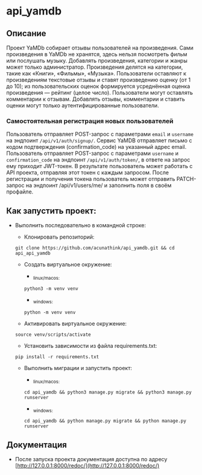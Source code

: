 # api_yamdb


## Описание
Проект YaMDb собирает отзывы пользователей на произведения.
Сами произведения в YaMDb не хранятся, здесь нельзя посмотреть фильм или послушать музыку.
Добавлять произведения, категории и жанры может только администратор.
Произведения делятся на категории, такие как «Книги», «Фильмы», «Музыка».
Пользователи оставляют к произведениям текстовые отзывы и ставят произведению оценку (от 1 до 10);
из пользовательских оценок формируется усреднённая оценка произведения — рейтинг (целое число).
Пользователи могут оставлять комментарии к отзывам.
Добавлять отзывы, комментарии и ставить оценки могут только аутентифицированные пользователи.

### Самостоятельная регистрация новых пользователей
Пользователь отправляет POST-запрос с параметрами `email` и `username` на эндпоинт `/api/v1/auth/signup/`.
Сервис YaMDB отправляет письмо с кодом подтверждения (confirmation_code) на указанный адрес email.
Пользователь отправляет POST-запрос с параметрами `username` и `confirmation_code` на эндпоинт `/api/v1/auth/token/`, в ответе на запрос ему приходит JWT-токен.
В результате пользователь может работать с API проекта, отправляя этот токен с каждым запросом.
После регистрации и получения токена пользователь может отправить PATCH-запрос на эндпоинт /api/v1/users/me/ и заполнить поля в своём профайле.


## Как запустить проект:

* Выполнить последовательно в командной строке:
  - Клонировать репозиторий:
  ```
  git clone https://github.com/acunathink/api_yamdb.git && cd api_api_yamdb
  ```

  - Cоздать виртуальное окружение:
    * <sub>linux/macos:</sub>
    ```
    python3 -m venv venv
    ```
    * <sub>windows:</sub>
    ```
    python -m venv venv
    ```

  - Aктивировать виртуальное окружение:
  ```
  source venv/scripts/activate
  ```

  - Установить зависимости из файла requirements.txt:
  ```
  pip install -r requirements.txt
  ```

  - Выполнить миграции и запустить проект:
    - <sub>linux/macos:</sub>
    ```
    cd api_yamdb && python3 manage.py migrate && python3 manage.py runserver
    ```

    - <sub>windows:</sub>
    ```
    cd api_yamdb && python manage.py migrate && python manage.py runserver
    ```


## Документация
* После запуска проекта документация доступна по адресу [http://127.0.0.1:8000/redoc/](http://127.0.0.1:8000/redoc/)
